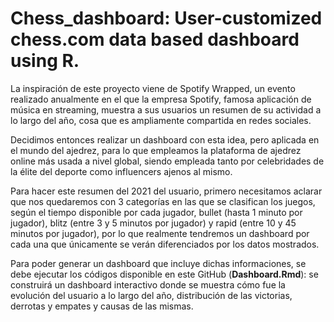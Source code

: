 # Chess_dashboard: User-customized chess.com data based dashboard using R.

La inspiración de este proyecto viene de Spotify Wrapped, un evento realizado anualmente en el que la empresa Spotify, famosa aplicación de música en streaming, muestra a sus usuarios un resumen de su actividad a lo largo del año, cosa que es ampliamente compartida en redes sociales.

Decidimos entonces realizar un dashboard con esta idea, pero aplicada en el mundo del ajedrez, para lo que empleamos la plataforma de ajedrez online más usada a nivel global, siendo empleada tanto por celebridades de la élite del deporte como influencers ajenos al mismo.

Para hacer este resumen del 2021 del usuario, primero necesitamos aclarar que nos quedaremos con 3 categorías en las que se clasifican los juegos, según el tiempo disponible por cada jugador, bullet (hasta 1 minuto por jugador), blitz (entre 3 y 5 minutos por jugador) y rapid (entre 10 y 45 minutos por jugador), por lo que realmente tendremos un dashboard por cada una que únicamente se verán diferenciados por los datos mostrados.

Para poder generar un dashboard que incluye dichas informaciones, se debe ejecutar los códigos disponible en este GitHub (**Dashboard.Rmd**): se construirá un dashboard interactivo donde se muestra cómo fue la evolución del usuario a lo largo del año, distribución de las victorias, derrotas y empates y causas de las mismas.
